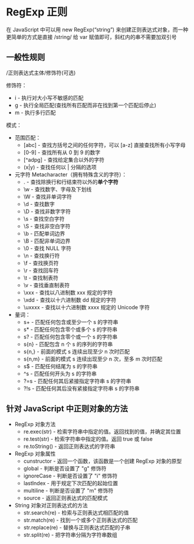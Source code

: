 # RegExp 正则

在 JavaScript 中可以用 new RegExp(“string”) 来创建正则表达式对象，而一种更简单的方式是直接 /string/ 给 var 赋值即可，斜杠内的串不需要加双引号

## 一般性规则

/正则表达式主体/修饰符(可选)

修饰符：

- i - 执行对大小写不敏感的匹配
- g - 执行全局匹配(查找所有匹配而非在找到第一个匹配后停止)
- m - 执行多行匹配

模式：

- 范围匹配：
  - \[abc] - 查找方括号之间的任何字符，可以 \[a-z] 直接查找所有小写字母
  - \[0-9] - 查找所有从 0 到 9 的数字
  - [^adpg] - 查找给定集合以外的字符
  - (x|y) - 查找任何以 | 分隔的选项
- 元字符 Metacharacter（拥有特殊含义的字符）：
  - . - 查找除换行和行结束符以外的**单个字符**
  - \w - 查找数字、字母及下划线
  - \W - 查找非单词字符
  - \d - 查找数字
  - \D - 查找非数字字符
  - \s - 查找空白字符
  - \S - 查找非空白字符
  - \b - 匹配单词边界
  - \B - 匹配非单词边界
  - \0 - 查找 NULL 字符
  - \n - 查找换行符
  - \f - 查找换页符
  - \r - 查找回车符
  - \t - 查找制表符
  - \v - 查找垂直制表符
  - \xxx - 查找以八进制数 xxx 规定的字符
  - \xdd - 查找以十六进制数 dd 规定的字符
  - \uxxxx - 查找以十六进制数 xxxx 规定的 Unicode 字符
- 量词：
  - s+ - 匹配任何包含或至少一个 s 的字符串
  - s* - 匹配任何包含零个或多个 s 的字符串
  - s? - 匹配任何包含零个或一个 s 的字符串
  - s{n} - 匹配包含 n 个 s 的序列的字符串
  - s{n,} - 前面的模式 s 连续出现至少 n 次时匹配
  - s{n,m} - 前面的模式 s 连续出现至少 n 次，至多 m 次时匹配
  - s$ - 匹配任何结尾为 s 的字符串
  - ^s - 匹配任何开头为 s 的字符串
  - ?=s - 匹配任何其后紧接指定字符串 s 的字符串
  - ?!s - 匹配任何其后没有紧接指定字符串 s 的字符串



## 针对 JavaScript 中正则对象的方法

- RegExp 对象方法
  - re.exec(str) - 检索字符串中指定的值。返回找到的值，并确定其位置
  - re.test(str) - 检索字符串中指定的值。返回 true 或 false
  - re.toString() - 返回正则表达式的字符串
- RegExp 对象属性
  - cunstructor - 返回一个函数，该函数是一个创建 RegExp 对象的原型
  - global - 判断是否设置了 "g" 修饰符
  - ignoreCase - 判断是否设置了 "i" 修饰符
  - lastIndex - 用于规定下次匹配的起始位置
  - multiline - 判断是否设置了 "m" 修饰符
  - source - 返回正则表达式的匹配模式
- String 对象对正则表达式的方法
  - str.search(re) - 检索与正则表达式相匹配的值
  - str.match(re) - 找到一个或多个正则表达式的匹配
  - str.replace(re) - 替换与正则表达式匹配的子串
  - str.split(re) - 把字符串分隔为字符串数组
